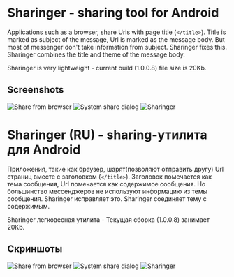 Sharinger - sharing tool for Android
=========

Applications such as a browser, share Urls with page title (```</title>```). Title is marked as subject of the message, Url is marked as the message body. 
But most of messenger don't take information from subject. Sharinger fixes this. Sharinger combines the title and theme of the message body.

Sharinger is very lightweight - current build (1.0.0.8)  file size is 20Kb.


Screenshots
---
![Share from browser](http://kolipass.github.io/Sharinger/images/browser_share.png)
![System share dialog](http://kolipass.github.io/Sharinger/images/sharing_dialog.png)
![Sharinger](http://kolipass.github.io/Sharinger/images/sharinger.png)


Sharinger (RU) - sharing-утилита для Android 
=========


Приложения, такие как браузер, шарят(позволяют отправить другу) Url страниц вместе с заголовком (```</title>```). Заголовок помечается как тема сообщения, Url помечается как содержимое сообщения. 
Но большинство мессенджеров не используют информацию из темы сообщения. Sharinger исправляет это. Sharinger соединяет тему с содержимым.

Sharinger легковесная  утилита - Текущая сборка (1.0.0.8)  занимает 20Kb.


Скриншоты
---
![Share from browser](http://kolipass.github.io/Sharinger/images/browser_share.png)
![System share dialog](http://kolipass.github.io/Sharinger/images/sharing_dialog.png)
![Sharinger](http://kolipass.github.io/Sharinger/images/sharinger.png)

